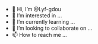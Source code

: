 - 👋 Hi, I’m @Lyf-gdou
- 👀 I’m interested in ...
- 🌱 I’m currently learning ...
- 💞️ I’m looking to collaborate on ...
- 📫 How to reach me ...

<!---
Lyf-gdou/Lyf-gdou is a ✨ special ✨ repository because its `README.md` (this file) appears on your GitHub profile.
You can click the Preview link to take a look at your changes.
--->
